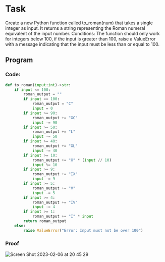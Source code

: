 # Task

Create a new Python function called to_roman(num) that takes a single integer as input. It returns a string representing the Roman numeral equivalent of the input number.
Conditions: The function should only work for integers below 100, if the input is greater than 100, raise a ValueError with a message indicating that the input must be less than or equal to 100.

## Program

### Code:
```.py
def to_roman(input:int)->str:
    if input <= 100:
        roman_output = ""
        if input == 100:
            roman_output = "C"
            input = 0
        if input >= 90:
            roman_output += "XC"
            input -= 90
        if input >= 50:
            roman_output += "L"
            input -= 50
        if input >= 40:
            roman_output += "XL"
            input -= 40
        if input >= 10:
            roman_output += "X" * (input // 10)
            input %= 10
        if input >= 9:
            roman_output += "IX"
            input -= 9
        if input >= 5:
            roman_output += "V"
            input -= 5
        if input >= 4:
            roman_output += "IV"
            input -= 4
        if input >= 1:
            roman_output += "I" * input
        return roman_output
    else:
        raise ValueError("Error: Input must not be over 100")
```

### Proof
![Screen Shot 2023-02-06 at 20 45 29](https://user-images.githubusercontent.com/112055140/216965160-9b26c639-2156-4be3-bedf-98a4b95e64b8.png)

